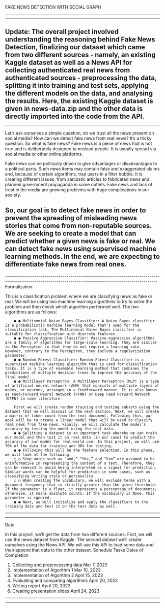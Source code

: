 FAKE NEWS DETECTION WITH SOCIAL GRAPH

-----------------------------------------------------------------------------------------------------------------------------------------------------------
-----------------------------------------------------------------------------------------------------------------------------------------------------------
Update: The overall project involved understanding the reasoning behind Fake News Detection, finalizing our dataset which came from two different sources -  namely, an existing Kaggle dataset as well as a News API for collecting authenticated real news from authenticated sources - preprocessing the data, splitting it into training and test sets, applying the different models on the data, and analysing the results. 
Here, the existing Kaggle dataset is given in news-data.zip and the other data is directly imported into the code from the API. 
-----------------------------------------------------------------------------------------------------------------------------------------------------------
-----------------------------------------------------------------------------------------------------------------------------------------------------------

Let’s ask ourselves a simple question, do we trust all the news present on social media? How can we detect fake news from real news? It’s a tricky question. So what is fake news? Fake news is a piece of news that is not true and is deliberately designed to mislead people. It is usually spread via social media or other online platforms.


Fake news can be politically driven to give advantages or disadvantages to a political party. Such news items may contain false and exaggerated claims and, because of certain algorithms, trap users in a filter bubble. It is creating different issues, from sarcastic articles to fabricated news and planned government propaganda in some outlets. Fake news and lack of trust in the media are growing problems with huge complications in our society.

So, our goal is to detect fake news in order to prevent the spreading of misleading news stories that come from non-reputable sources. We are seeking to create a model that can predict whether a given news is fake or real. We can detect fake news using supervised machine learning methods. In the end, we are expecting to differentiate fake news from real ones.
-----------------------------------------------------------------------------------------------------------------------------------------------------------
-----------------------------------------------------------------------------------------------------------------------------------------------------------Formalization
                                                                  
This is a classification problem where we are classifying news as fake or real. We will be using two machine learning algorithms to try to solve the problem and then check which algorithm performed well. The two algorithms are as follows:

        ● ● Multinomial Naive Bayes Classifier: A Naive Bayes classifier is a probabilistic machine learning model that’s used for the classification task. The Multinomial Naive Bayes classifier is suitable for classification with discrete features.
        ● ● Passive Aggressive Classifier: Passive-aggressive algorithms are a family of algorithms for large-scale learning. They are similar to the Perceptron in that they do not require a learning rate. However, contrary to the Perceptron, they include a regularization parameter.
        ● ● Random Forest Classifier: Random Forest Classifier is a supervised machine learning algorithm that is used for classification tasks. It is a type of ensemble learning method that combines the predictions of multiple decision trees to improve the accuracy of the final model.
        ● ● Multilayer Perceptron: A Multilayer Perceptron (MLP) is a type of artificial neural network (ANN) that consists of multiple layers of nodes, or neurons, arranged in a feedforward manner. It is also known as Feed-Forward Neural Network (FFNN) or Deep Feed Forward Network (DFFN) in some literature.
        
        First we will create random training and testing subsets using the dataset that we will discuss in the next section. Next, we will create a matrix of token count from the text document. Following this, our goal will be to create a linear model that will be used to classify real news from fake news. Finally, we will calculate the model’s accuracy by testing the model using the test data.
        ● ● Splitting a dataset is an important task whereby we can train our model and then test it on real data (in our case) to predict the accuracy of our model for real-world use. In this project, we will use 70% of the data for training and 30% for testing.
        ● ● Following this will be the feature selection. In this phase, we will look at the following:
        ○ ○ Stop words such as “and,” “the,” and “him” are assumed to be uninformative in representing the content of a text. Therefore, they can be removed to avoid being interpreted as a signal for prediction. Similar words can be helpful for prediction in some cases, such as classifying writing style or personality.
        ○ ○ When creating the vocabulary, we will exclude terms with a document frequency that is strictly greater than the given threshold. If the parameter is a float, it represents a percentage of documents; otherwise, it means absolute counts. If the vocabulary is None, this parameter is ignored.
        ● ● Next, we will initialize and apply the classifiers to the training data and test it on the test data as well.
-----------------------------------------------------------------------------------------------------------------------------------------------------------
-----------------------------------------------------------------------------------------------------------------------------------------------------------
Data
        
In this project, we’ll get the data from two different sources:
First, we will use the news dataset from Kaggle.
The second dataset we’ll create ourselves using the News API. We will use this API to load some data and then append that data to the other dataset.
Schedule
Tasks
Dates of Completion
1. Collecting and preprocessing data
Mar 7, 2023
2. Implementation of Algorithm 1
Mar 10, 2023
3. Implementation of Algorithm 2
April 15, 2023
4. Evaluating and comparing algorithms
April 20, 2023
5. Writing report
April 20, 2023
6. Creating presentation slides
April 24, 2023
-----------------------------------------------------------------------------------------------------------------------------------------------------------
-----------------------------------------------------------------------------------------------------------------------------------------------------------
